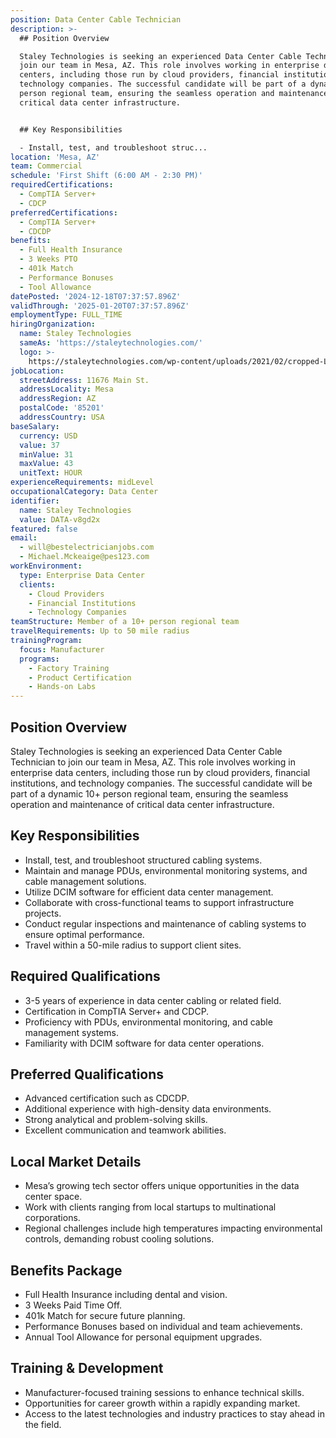 ```yaml
---
position: Data Center Cable Technician
description: >-
  ## Position Overview

  Staley Technologies is seeking an experienced Data Center Cable Technician to
  join our team in Mesa, AZ. This role involves working in enterprise data
  centers, including those run by cloud providers, financial institutions, and
  technology companies. The successful candidate will be part of a dynamic 10+
  person regional team, ensuring the seamless operation and maintenance of
  critical data center infrastructure.


  ## Key Responsibilities

  - Install, test, and troubleshoot struc...
location: 'Mesa, AZ'
team: Commercial
schedule: 'First Shift (6:00 AM - 2:30 PM)'
requiredCertifications:
  - CompTIA Server+
  - CDCP
preferredCertifications:
  - CompTIA Server+
  - CDCDP
benefits:
  - Full Health Insurance
  - 3 Weeks PTO
  - 401k Match
  - Performance Bonuses
  - Tool Allowance
datePosted: '2024-12-18T07:37:57.896Z'
validThrough: '2025-01-20T07:37:57.896Z'
employmentType: FULL_TIME
hiringOrganization:
  name: Staley Technologies
  sameAs: 'https://staleytechnologies.com/'
  logo: >-
    https://staleytechnologies.com/wp-content/uploads/2021/02/cropped-Logo_StaleyTechnologies.png
jobLocation:
  streetAddress: 11676 Main St.
  addressLocality: Mesa
  addressRegion: AZ
  postalCode: '85201'
  addressCountry: USA
baseSalary:
  currency: USD
  value: 37
  minValue: 31
  maxValue: 43
  unitText: HOUR
experienceRequirements: midLevel
occupationalCategory: Data Center
identifier:
  name: Staley Technologies
  value: DATA-v8gd2x
featured: false
email:
  - will@bestelectricianjobs.com
  - Michael.Mckeaige@pes123.com
workEnvironment:
  type: Enterprise Data Center
  clients:
    - Cloud Providers
    - Financial Institutions
    - Technology Companies
teamStructure: Member of a 10+ person regional team
travelRequirements: Up to 50 mile radius
trainingProgram:
  focus: Manufacturer
  programs:
    - Factory Training
    - Product Certification
    - Hands-on Labs
---
```




## Position Overview
Staley Technologies is seeking an experienced Data Center Cable Technician to join our team in Mesa, AZ. This role involves working in enterprise data centers, including those run by cloud providers, financial institutions, and technology companies. The successful candidate will be part of a dynamic 10+ person regional team, ensuring the seamless operation and maintenance of critical data center infrastructure.

## Key Responsibilities
- Install, test, and troubleshoot structured cabling systems.
- Maintain and manage PDUs, environmental monitoring systems, and cable management solutions.
- Utilize DCIM software for efficient data center management.
- Collaborate with cross-functional teams to support infrastructure projects.
- Conduct regular inspections and maintenance of cabling systems to ensure optimal performance.
- Travel within a 50-mile radius to support client sites.

## Required Qualifications
- 3-5 years of experience in data center cabling or related field.
- Certification in CompTIA Server+ and CDCP.
- Proficiency with PDUs, environmental monitoring, and cable management systems.
- Familiarity with DCIM software for data center operations.

## Preferred Qualifications
- Advanced certification such as CDCDP.
- Additional experience with high-density data environments.
- Strong analytical and problem-solving skills.
- Excellent communication and teamwork abilities.

## Local Market Details
- Mesa’s growing tech sector offers unique opportunities in the data center space.
- Work with clients ranging from local startups to multinational corporations.
- Regional challenges include high temperatures impacting environmental controls, demanding robust cooling solutions.

## Benefits Package
- Full Health Insurance including dental and vision.
- 3 Weeks Paid Time Off.
- 401k Match for secure future planning.
- Performance Bonuses based on individual and team achievements.
- Annual Tool Allowance for personal equipment upgrades.

## Training & Development
- Manufacturer-focused training sessions to enhance technical skills.
- Opportunities for career growth within a rapidly expanding market.
- Access to the latest technologies and industry practices to stay ahead in the field.